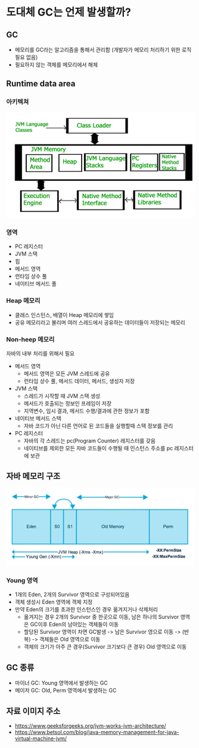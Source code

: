 # 도대체 GC는 언제 발생할까?

## GC
- 메모리를 GC라는 알고리즘을 통해서 관리함 (개발자가 메모리 처리하기 위한 로직 필요 없음)
- 필요하지 않는 객체를 메모리에서 해체

## Runtime data area
### 아키텍쳐
![jvm아키텍쳐](./img/jvm.jpg)
### 영역
- PC 레지스터
- JVM 스택
- 힙
- 메서드 영역
- 런타임 상수 풀
- 네이티브 메서드 풀
### Heap 메모리
- 클래스 인스턴스, 배열이 Heap 메모리에 쌓임
- 공유 메모리라고 불리며 여러 스레드에서 공유하는 데이터들이 저장되는 메모리
### Non-heep 메모리
자바의 내부 처리를 위해서 필요
- 메서드 영역
    - 메서드 영역은 모든 JVM 스레드에 공유
    - 런타임 상수 풀, 메서드 데이터, 메서드, 생성자 저장
- JVM 스택
    - 스레드가 시작할 때 JVM 스택 생성
    - 메서드가 호출되는 정보인 프레임이 저장
    - 지역변수, 임시 결과, 메서드 수행/결과에 관한 정보가 포함
- 네이티브 메서드 스택
    - 자바 코드가 아닌 다른 언어로 된 코드들을 실행할때 스택 정보를 관리
- PC 레지스터
    - 자바의 각 스레드는 pc(Program Counter) 레지스터를 갖음
    - 네이티브를 제외한 모든 자바 코드들이 수행될 때 인스턴스 주소를 pc 레지스터에 보관

## 자바 메모리 구조
![heep메모리](./img/heep_memory.webp)
### Young 영역
- 1개의 Eden, 2개의 Survivor 영역으로 구성되어있음
- 객체 생성시 Eden 영역에 객체 지정
- 만약 Eden의 크기를 초과한 인스턴스인 경우 옮겨지거나 삭제처리
    - 옮겨지는 경우 2개의 Survivor 중 한곳으로 이동, 남은 하나의 Survivor 영역은 GC이후 Eden의 남아있는 객체들이 이동
    - 할당된 Survivor 영역이 차면 GC발생 -> 남은 Survivor 영으로 이동 -> (반복) -> 객체들은 Old 영역으로 이동
    - 객체의 크기가 아주 큰 경우(Survivor 크기보다 큰 경우) Old 영역으로 이동

## GC 종류
- 마이너 GC: Young 영역에서 발생하는 GC
- 메이저 GC: Old, Perm 영역에서 발생하는 GC

## 자료 이미지 주소
- https://www.geeksforgeeks.org/jvm-works-jvm-architecture/
- https://www.betsol.com/blog/java-memory-management-for-java-virtual-machine-jvm/